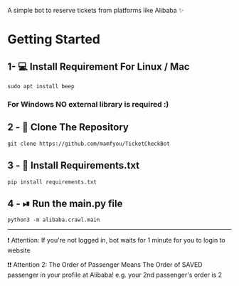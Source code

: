 A simple bot to reserve tickets from platforms like Alibaba ✨

# Getting Started

## 1- 💻 Install Requirement For Linux / Mac

```terminaloutput
sudo apt install beep
```

### For Windows NO external library is required :)

## 2 - 🔽 Clone The Repository

```terminaloutput
git clone https://github.com/mamfyou/TicketCheckBot
```

## 3 - 📄 Install Requirements.txt

```terminaloutput
pip install requirements.txt
```

## 4 - ⏯ Run the main.py file
```terminaloutput
python3 -m alibaba.crawl.main
```
--------------------------------------------

❗ Attention: If you're not logged in, bot waits for 1 minute for you to login to website

❗❗ Attention 2: The Order of Passenger Means The Order of SAVED passenger in your profile at Alibaba! e.g. your 2nd passenger's order is 2